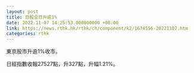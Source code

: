 ```yaml
---
layout: post
title: 日股全日升逾1%
date: 2022-11-07 14:25:53.000000000 +08:00
link: https://news.rthk.hk/rthk/ch/component/k2/1674556-20221107.htm
categories: rthk
---
```


東京股市升逾1%收市。

日經指數收報27527點，升327點，升幅1.21%。
